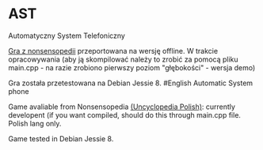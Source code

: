 # AST
Automatyczny System Telefoniczny

[Gra z nonsensopedii](http://nonsensopedia.wikia.com/wiki/Gra:Telefon) przeportowana na wersję offline. W trakcie opracowywania (aby ją skompilować należy to zrobić za pomocą pliku main.cpp - na razie zrobiono pierwszy poziom "głębokości" - wersja demo)


Gra została przetestowana na Debian Jessie 8.
#English
Automatic System phone

Game avaliable from Nonsensopedia [(Uncyclopedia Polish)](http://nonsensopedia.wikia.com/wiki/Gra:Telefon): currently developent (if you want compiled, should do this through main.cpp file. Polish lang only.

Game tested in Debian Jessie 8.

